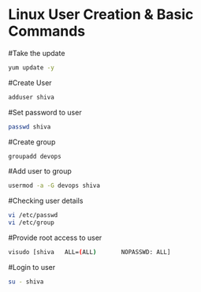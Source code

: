 # Linux User Creation & Basic Commands

#Take the update
```sh
yum update -y
```
#Create User
```sh
adduser shiva
```
#Set password to user
```sh
passwd shiva
```
#Create group
```sh 
groupadd devops
```
#Add user to group
```sh
usermod -a -G devops shiva
```
#Checking user details 
```sh
vi /etc/passwd
vi /etc/group
```
#Provide root access to user
```sh
visudo [shiva   ALL=(ALL)       NOPASSWD: ALL]
```
#Login to user
```sh
su - shiva
```
